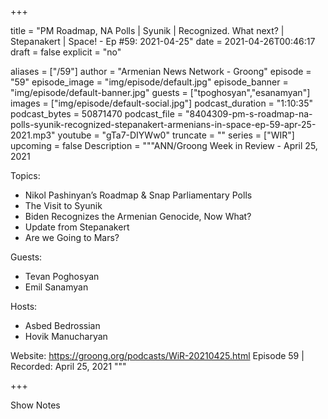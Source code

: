 
+++

title = "PM Roadmap, NA Polls | Syunik | Recognized. What next? | Stepanakert | Space! - Ep #59: 2021-04-25"
date = 2021-04-26T00:46:17
draft = false
explicit = "no"

aliases = ["/59"]
author = "Armenian News Network - Groong"
episode = "59"
episode_image = "img/episode/default.jpg"
episode_banner = "img/episode/default-banner.jpg"
guests = ["tpoghosyan","esanamyan"]
images = ["img/episode/default-social.jpg"]
podcast_duration = "1:10:35"
podcast_bytes = 50871470
podcast_file = "8404309-pm-s-roadmap-na-polls-syunik-recognized-stepanakert-armenians-in-space-ep-59-apr-25-2021.mp3"
youtube = "gTa7-DIYWw0"
truncate = ""
series = ["WIR"]
upcoming = false
Description = """ANN/Groong Week in Review - April 25, 2021

Topics:

- Nikol Pashinyan’s Roadmap & Snap Parliamentary Polls
- The Visit to Syunik
- Biden Recognizes the Armenian Genocide, Now What?
- Update from Stepanakert
- Are we Going to Mars?

Guests:
- Tevan Poghosyan
- Emil Sanamyan

Hosts:
- Asbed Bedrossian
- Hovik Manucharyan

Website: https://groong.org/podcasts/WiR-20210425.html
Episode 59 | Recorded: April 25, 2021
"""

+++

Show Notes


